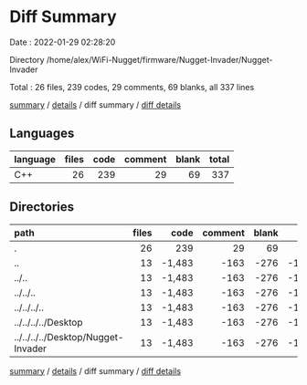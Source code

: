 # Diff Summary

Date : 2022-01-29 02:28:20

Directory /home/alex/WiFi-Nugget/firmware/Nugget-Invader/Nugget-Invader

Total : 26 files,  239 codes, 29 comments, 69 blanks, all 337 lines

[summary](results.md) / [details](details.md) / diff summary / [diff details](diff-details.md)

## Languages
| language | files | code | comment | blank | total |
| :--- | ---: | ---: | ---: | ---: | ---: |
| C++ | 26 | 239 | 29 | 69 | 337 |

## Directories
| path | files | code | comment | blank | total |
| :--- | ---: | ---: | ---: | ---: | ---: |
| . | 26 | 239 | 29 | 69 | 337 |
| .. | 13 | -1,483 | -163 | -276 | -1,922 |
| ../.. | 13 | -1,483 | -163 | -276 | -1,922 |
| ../../.. | 13 | -1,483 | -163 | -276 | -1,922 |
| ../../../.. | 13 | -1,483 | -163 | -276 | -1,922 |
| ../../../../Desktop | 13 | -1,483 | -163 | -276 | -1,922 |
| ../../../../Desktop/Nugget-Invader | 13 | -1,483 | -163 | -276 | -1,922 |

[summary](results.md) / [details](details.md) / diff summary / [diff details](diff-details.md)
